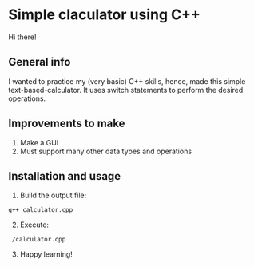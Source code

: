 # Simple claculator using C++ #

Hi there!

## General info ##

I wanted to practice my (very basic) C++ skills, hence, made this simple text-based-calculator. It uses switch statements to perform the desired operations.

## Improvements to make ##

1) Make a GUI
2) Must support many other data types and operations

## Installation and usage ##

1) Build the output file:
```
g++ calculator.cpp
```
2) Execute:
```
./calculator.cpp
```
3) Happy learning!
